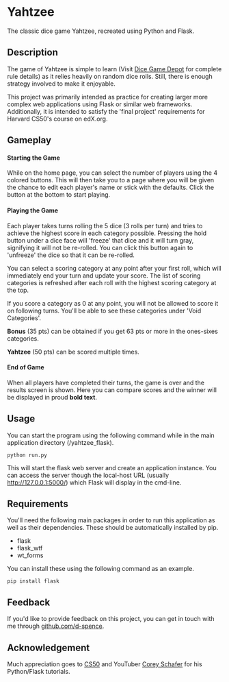 # Yahtzee

The classic dice game Yahtzee, recreated using Python and Flask. 

## Description

The game of Yahtzee is simple to learn (Visit [Dice Game Depot](https://www.dicegamedepot.com/yahtzee-rules/) for complete rule details) as it relies heavily on random dice rolls. Still, there is enough strategy involved to make it enjoyable. 

This project was primarily intended as practice for creating larger more complex web applications using Flask or similar web frameworks. Additionally, it is intended to satisfy the 'final project' requirements for Harvard CS50's course on edX.org.

## Gameplay

#### Starting the Game
While on the home page, you can select the number of players using the 4 colored buttons. This will then take you to a page where you will be given the chance to edit each player's name or stick with the defaults. Click the button at the bottom to start playing.

#### Playing the Game
Each player takes turns rolling the 5 dice (3 rolls per turn) and tries to achieve the highest score in each category possible. Pressing the hold button under a dice face will 'freeze' that dice and it will turn gray, signifying it will not be re-rolled. You can click this button again to 'unfreeze' the dice so that it can be re-rolled.

You can select a scoring category at any point after your first roll, which will immediately end your turn and update your score. The list of scoring categories is refreshed after each roll with the highest scoring category at the top.

If you score a category as 0 at any point, you will not be allowed to score it on following turns. You'll be able to see these categories under 'Void Categories'.

**Bonus** (35 pts) can be obtained if you get 63 pts or more in the ones-sixes categories.

**Yahtzee** (50 pts) can be scored multiple times.

#### End of Game
When all players have completed their turns, the game is over and the results screen is shown. Here you can compare scores and the winner will be displayed in proud **bold text**.

## Usage

You can start the program using the following command while in the main application directory (/yahtzee_flask).

```
python run.py
```

This will start the flask web server and create an application instance. You can access the server though the local-host URL (usually http://127.0.0.1:5000/) which Flask will display in the cmd-line.

## Requirements

You'll need the following main packages in order to run this application as well as their dependencies. These should be automatically installed by pip.

- flask
- flask_wtf
- wt_forms

You can install these using the following command as an example.

```
pip install flask
```

## Feedback

If you'd like to provide feedback on this project, you can get in touch with me through [github.com/d-spence](https://github.com/d-spence). 

## Acknowledgement

Much appreciation goes to [CS50](https://cs50.harvard.edu/x/2020/) and YouTuber [Corey Schafer](https://www.youtube.com/c/Coreyms/featured) for his Python/Flask tutorials.
